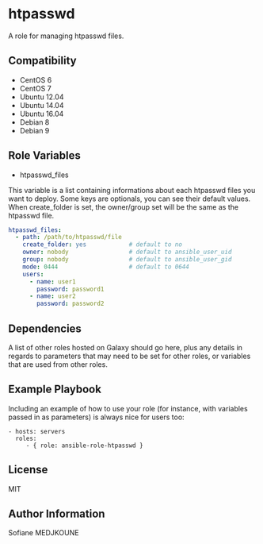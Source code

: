 htpasswd
========

A role for managing htpasswd files.

Compatibility
-------------

  - CentOS 6
  - CentOS 7
  - Ubuntu 12.04
  - Ubuntu 14.04
  - Ubuntu 16.04
  - Debian 8
  - Debian 9

Role Variables
--------------

- htpasswd_files

This variable is a list containing informations about each htpasswd files you want to deploy.
Some keys are optionals, you can see their default values.
When create_folder is set, the owner/group set will be the same as the htpasswd file.

```YAML
htpasswd_files:
  - path: /path/to/htpasswd/file
    create_folder: yes            # default to no
    owner: nobody                 # default to ansible_user_uid
    group: nobody                 # default to ansible_user_gid
    mode: 0444                    # default to 0644
    users:
      - name: user1
        password: password1
      - name: user2
        password: password2
```

Dependencies
------------

A list of other roles hosted on Galaxy should go here, plus any details in regards to parameters that may need to be set for other roles, or variables that are used from other roles.

Example Playbook
----------------

Including an example of how to use your role (for instance, with variables passed in as parameters) is always nice for users too:

    - hosts: servers
      roles:
         - { role: ansible-role-htpasswd }

License
-------

MIT

Author Information
------------------

Sofiane MEDJKOUNE
